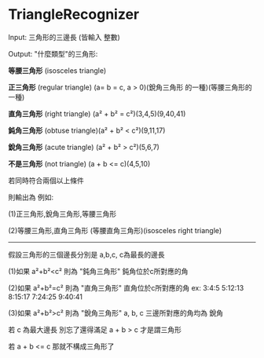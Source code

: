 # TriangleRecognizer

Input: 三角形的三邊長 (皆輸入 整數)

Output: "什麼類型"的三角形:

**等腰三角形** (isosceles triangle)

**正三角形**   (regular triangle) (a= b = c, a > 0)(銳角三角形 的一種)(等腰三角形的 一種)

**直角三角形** (right triangle) (a² + b² = c²)(3,4,5)(9,40,41)

**鈍角三角形** (obtuse triangle)(a² + b² < c²)(9,11,17)

**銳角三角形** (acute triangle) (a² + b² > c²)(5,6,7)

**不是三角形** (not triangle)   (a + b <= c)(4,5,10)

若同時符合兩個以上條件

則輸出為 例如:

(1)正三角形,銳角三角形,等腰三角形

(2)等腰三角形,直角三角形 (等腰直角三角形)(isosceles right triangle)

-------------------------------------------------------------------------------------------------------

假設三角形的三個邊長分別是 a,b,c,  c為最長的邊長

(1)如果 a²+b²<c² 則為 "鈍角三角形"
鈍角位於c所對應的角

(2)如果 a²+b²=c² 則為 "直角三角形"
直角位於c所對應的角
ex:
3:4:5
5:12:13
8:15:17
7:24:25
9:40:41

(3)如果 a²+b²>c² 則為 "銳角三角形"
a, b, c 三邊所對應的角均為 銳角

若 c 為最大邊長
別忘了還得滿足 a + b > c
才是謂三角形

若 a + b <= c
那就不構成三角形了
